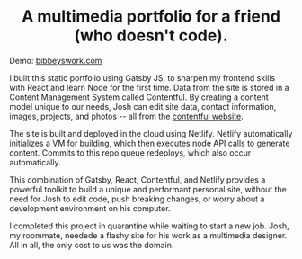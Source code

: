 <h1 align="center">
  A multimedia portfolio for a friend (who doesn't code).
</h1>

Demo: [bibbeyswork.com](https://bibbeyswork.com)

I built this static portfolio using Gatsby JS, to sharpen my frontend skills with React and learn Node for the first time. Data from the site is stored in a Content Management System called Contentful. By creating a content model unique to our needs, Josh can edit site data, contact information, images, projects, and photos -- all from the [contentful website](https://contentful.com). 

The site is built and deployed in the cloud using Netlify. Netlify automatically initializes a VM for building, which then executes node API calls to generate content. Commits to this repo queue redeploys, which also occur automatically.

This combination of Gatsby, React, Contentful, and Netlify provides a powerful toolkit to build a unique and performant personal site, without the need for Josh to edit code, push breaking changes, or worry about a development environment on his computer. 

I completed this project in quarantine while waiting to start a new job. Josh, my roommate, needede a flashy site for his work as a multimedia designer. All in all, the only cost to us was the domain. 
